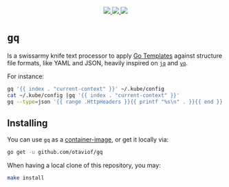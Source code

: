 <p align="center">
    <a alt="GoReport" href="https://goreportcard.com/report/github.com/otaviof/gq">
        <img src="https://goreportcard.com/badge/github.com/otaviof/gq">
    </a>
    <a alt="CI Status" href="https://travis-ci.com/otaviof/gq">
        <img src="https://travis-ci.com/otaviof/gq.svg?branch=master">
    </a>
    <a alt="Quay.io Container Image" href="https://quay.io/repository/otaviof/gq">
        <img src="https://quay.io/repository/otaviof/gq/status">
    </a>
</p>

# `gq`

Is a swissarmy knife text processor to apply [Go Templates][gotmpl] against structure file formats,
like YAML and JSON, heavily inspired on [`jq`][jq] and [`yq`][yq].

For instance:

```sh
gq '{{ index . "current-context" }}' ~/.kube/config
cat ~/.kube/config |gq '{{ index . "current-context" }}'
gq --type=json '{{ range .HttpHeaders }}{{ printf "%s\n" . }}{{ end }}' ~/.docker/config.json
```

## Installing

You can use `gq` as a [container-image][containerimage], or get it locally via:

```sh
go get -u github.com/otaviof/gq
```

When having a local clone of this repository, you may:

```sh
make install
```

[containerimage]: https://quay.io/otaviof/gq
[gotmpl]: https://golang.org/pkg/text/template/
[jq]: https://stedolan.github.io/jq/
[yq]: https://github.com/mikefarah/yq